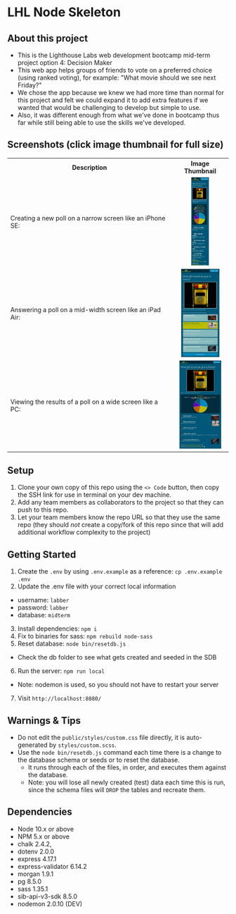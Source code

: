 LHL Node Skeleton
=========

## About this project
* This is the Lighthouse Labs web development bootcamp mid-term project option 4: Decision Maker
* This web app helps groups of friends to vote on a preferred choice (using ranked voting), for example: "What movie should we see next Friday?"
* We chose the app because we knew we had more time than normal for this project and felt we could expand it to add extra features if we wanted that would be challenging to develop but simple to use. 
* Also, it was different enough from what we've done in bootcamp thus far while still being able to use the skills we've developed.

## Screenshots (click image thumbnail for full size)

<table>
  <tr>
    <th> Description </th>
    <th> Image Thumbnail </th>
  </tr>
  <tr>
    <td>
      Creating a new poll on a narrow screen like an iPhone SE:
    </td>
    <td style="text-align: center">
      <a href="https://github.com/JeremyWallace1/decision-maker/tree/master/screenshots/dm_smallscreen.jpg"><img src="./screenshots/dm_smallscreen.jpg" alt="Creating a new poll on a narrow screen like an iPhone SE" height="200"/></a>
    </td>
  </tr>
  <tr>
    <td>
      Answering a poll on a mid-width screen like an iPad Air:
    </td>
    <td style="text-align: center">
      <a href="https://github.com/JeremyWallace1/decision-maker/tree/master/screenshots/dm_midscreen.jpg"><img src="./screenshots/dm_midscreen.jpg" alt="Answering a poll on a mid-width screen like an iPad Air" height="200" /></a>
    </td>
  </tr>
  <tr>
    <td>
      Viewing the results of a poll on a wide screen like a PC:
    </td>
    <td style="text-align: center">
      <a href="https://github.com/JeremyWallace1/decision-maker/tree/master/screenshots/dm_largescreen.jpg"><img src="./screenshots/dm_largescreen.jpg" alt="Viewing the results of a poll on a wide screen like a PC" height="200"/></a>
    </td>
  </tr>
</table>

## Setup
1. Clone your own copy of this repo using the `<> Code` button, then copy the SSH link for use in terminal on your dev machine.
2. Add any team members as collaborators to the project so that they can push to this repo.
3. Let your team members know the repo URL so that they use the same repo (they should _not_ create a copy/fork of this repo since that will add additional workflow complexity to the project)

## Getting Started
1. Create the `.env` by using `.env.example` as a reference: `cp .env.example .env`
2. Update the .env file with your correct local information 
  - username: `labber` 
  - password: `labber` 
  - database: `midterm`
3. Install dependencies: `npm i`
4. Fix to binaries for sass: `npm rebuild node-sass`
5. Reset database: `node bin/resetdb.js`
  - Check the db folder to see what gets created and seeded in the SDB
6. Run the server: `npm run local`
  - Note: nodemon is used, so you should not have to restart your server
7. Visit `http://localhost:8080/`

## Warnings & Tips
- Do not edit the `public/styles/custom.css` file directly, it is auto-generated by `styles/custom.scss`.
- Use the `node bin/resetdb.js` command each time there is a change to the database schema or seeds or to reset the database. 
  - It runs through each of the files, in order, and executes them against the database. 
  - Note: you will lose all newly created (test) data each time this is run, since the schema files will `DROP` the tables and recreate them.

## Dependencies
- Node 10.x or above
- NPM 5.x or above
- chalk 2.4.2,
- dotenv 2.0.0
- express 4.17.1
- express-validator 6.14.2
- morgan 1.9.1
- pg 8.5.0
- sass 1.35.1
- sib-api-v3-sdk 8.5.0
- nodemon 2.0.10 (DEV)